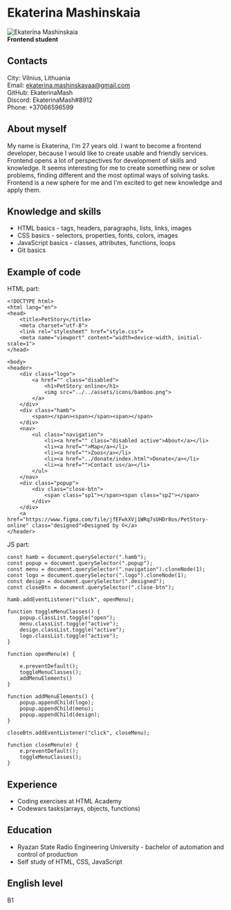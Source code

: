 # Ekaterina Mashinskaia 
![Ekaterina Mashinskaia](https://avatars.githubusercontent.com/u/111440157?s=400&u=fc4bd5e5728108295f3f0766534359103c1df354&v=4) \
**Frontend student** 
## Contacts 
City: Vilnius, Lithuania \
Email: ekaterina.mashinskayaa@gmail.com \
GitHub: EkaterinaMash \
Discord: EkaterinaMash#8912 \
Phone: +37066596599
 
## About myself
My name is Ekaterina, I'm 27 years old. I want to become a frontend developer, because I would like to create usable and friendly services. Frontend opens a lot of perspectives for development of skills and knowledge. It seems interesting for me to create something new or solve problems, finding different and the most optimal ways of solving tasks. Frontend is a new sphere for me and I'm excited to get new knowledge and apply them. 
   
## Knowledge and skills
* HTML basics - tags, headers, paragraphs, lists, links, images
* CSS basics - selectors, properties, fonts, colors, images
* JavaScript basics - classes, attributes, functions, loops
* Git basics 

## Example of code

HTML part:

```
<!DOCTYPE html>
<html lang="en">
<head>
    <title>PetStory</title>
    <meta charset="utf-8">
    <link rel="stylesheet" href="style.css">
    <meta name="viewport" content="width=device-width, initial-scale=1">
</head>

<body>
<header>
    <div class="logo">
        <a href="" class="disabled">
            <h1>PetStory online</h1>
            <img src="../../assets/icons/bamboo.png">
        </a>
    </div>
    <div class="hamb">
        <span></span><span></span><span></span>
    </div>
    <nav>
        <ul class="navigation">
            <li><a href="" class="disabled active">About</a></li>
            <li><a href="">Map</a></li>
            <li><a href="">Zoos</a></li>
            <li><a href="../donate/index.html">Donate</a></li>
            <li><a href="">Contact us</a></li>
        </ul>
    </nav>
    <div class="popup">
        <div class="close-btn">
            <span class="sp1"></span><span class="sp2"></span>
        </div>
    </div>
    <a href="https://www.figma.com/file/jfEFwkXVj1WRq7sUHDr8os/PetStory-online" class="designed">Designed by ©</a>
</header>

```

JS part:

```
const hamb = document.querySelector(".hamb");
const popup = document.querySelector(".popup");
const menu = document.querySelector(".navigation").cloneNode(1);
const logo = document.querySelector(".logo").cloneNode(1);
const design = document.querySelector(".designed");
const closeBtn = document.querySelector(".close-btn");

hamb.addEventListener("click", openMenu);

function toggleMenuClasses() {
    popup.classList.toggle("open");
    menu.classList.toggle("active");
    design.classList.toggle("active");
    logo.classList.toggle("active");
}

function openMenu(e) {
    
    e.preventDefault();
    toggleMenuClasses();
    addMenuElements()
}

function addMenuElements() {
    popup.appendChild(logo);
    popup.appendChild(menu);
    popup.appendChild(design);
}

closeBtn.addEventListener("click", closeMenu);

function closeMenu(e) {
    e.preventDefault();
    toggleMenuClasses();
}

```
## Experience
* Coding exercises at HTML Academy 
* Codewars tasks(arrays, objects, functions)

## Education 
* Ryazan State Radio Engineering University - bachelor of automation and control of production
* Self study of HTML, CSS, JavaScript

## English level
B1 
